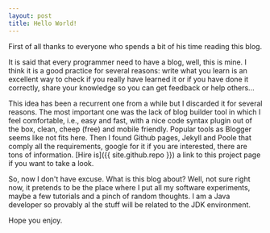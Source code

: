 ```yaml
---
layout: post
title: Hello World!
---
```


First of all thanks to everyone who spends a bit of his time reading this blog.

It is said that every programmer need to have a blog, well, this is mine. I think it is a good practice for several reasons: write what you learn is an excellent way to check if you really have learned it or if you have done it correctly, share your knowledge so you can get feedback or help others...

This idea has been a recurrent one from a while but I discarded it for several reasons. The most important one was the lack of blog builder tool in which I feel comfortable, i.e., easy and fast, with a nice code syntax plugin out of the box, clean, cheep (free) and mobile friendly. Popular tools as Blogger seems like not fits here. Then I found Github pages, Jekyll and Poole that comply all the requirements, google for it if you are interested, there are tons of information. [Hire is]({{ site.github.repo }}) a link to this project page if you want to take a look.

So, now I don't have excuse. What is this blog about? Well, not sure right now, it pretends to be the place where I put all my software experiments, maybe a few tutorials and a pinch of random thoughts. I am a Java developer so provably al the stuff will be related to the JDK environment.

Hope you enjoy.

